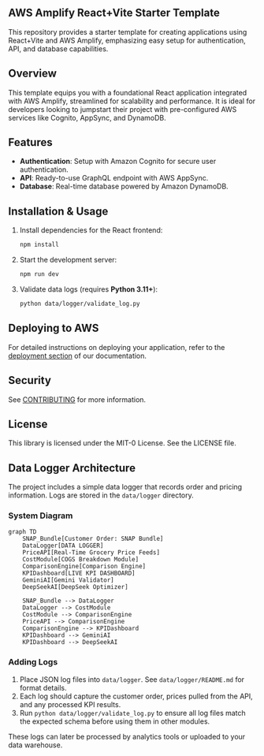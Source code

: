 ## AWS Amplify React+Vite Starter Template

This repository provides a starter template for creating applications using React+Vite and AWS Amplify, emphasizing easy setup for authentication, API, and database capabilities.

## Overview

This template equips you with a foundational React application integrated with AWS Amplify, streamlined for scalability and performance. It is ideal for developers looking to jumpstart their project with pre-configured AWS services like Cognito, AppSync, and DynamoDB.

## Features

- **Authentication**: Setup with Amazon Cognito for secure user authentication.
- **API**: Ready-to-use GraphQL endpoint with AWS AppSync.
- **Database**: Real-time database powered by Amazon DynamoDB.

## Installation & Usage

1. Install dependencies for the React frontend:

   ```bash
   npm install
   ```

2. Start the development server:

   ```bash
   npm run dev
   ```

3. Validate data logs (requires **Python 3.11+**):

   ```bash
   python data/logger/validate_log.py
   ```

## Deploying to AWS

For detailed instructions on deploying your application, refer to the [deployment section](https://docs.amplify.aws/react/start/quickstart/#deploy-a-fullstack-app-to-aws) of our documentation.

## Security

See [CONTRIBUTING](CONTRIBUTING.md#security-issue-notifications) for more information.

## License

This library is licensed under the MIT-0 License. See the LICENSE file.
## Data Logger Architecture

The project includes a simple data logger that records order and pricing information. Logs are stored in the `data/logger` directory.

### System Diagram

```mermaid
graph TD
    SNAP_Bundle[Customer Order: SNAP Bundle]
    DataLogger[DATA LOGGER]
    PriceAPI[Real-Time Grocery Price Feeds]
    CostModule[COGS Breakdown Module]
    ComparisonEngine[Comparison Engine]
    KPIDashboard[LIVE KPI DASHBOARD]
    GeminiAI[Gemini Validator]
    DeepSeekAI[DeepSeek Optimizer]

    SNAP_Bundle --> DataLogger
    DataLogger --> CostModule
    CostModule --> ComparisonEngine
    PriceAPI --> ComparisonEngine
    ComparisonEngine --> KPIDashboard
    KPIDashboard --> GeminiAI
    KPIDashboard --> DeepSeekAI
```

### Adding Logs

1. Place JSON log files into `data/logger`. See `data/logger/README.md` for format details.
2. Each log should capture the customer order, prices pulled from the API, and any processed KPI results.
3. Run `python data/logger/validate_log.py` to ensure all log files match the expected schema before using them in other modules.

These logs can later be processed by analytics tools or uploaded to your data warehouse.
